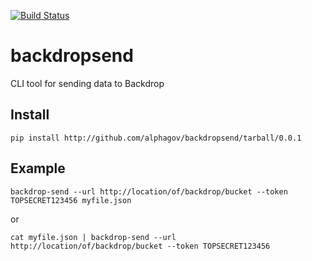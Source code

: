 [![Build Status](https://travis-ci.org/alphagov/backdropsend.png)](https://travis-ci.org/alphagov/backdropsend)

backdropsend
=============

CLI tool for sending data to Backdrop

## Install

`pip install http://github.com/alphagov/backdropsend/tarball/0.0.1`

## Example

`backdrop-send --url http://location/of/backdrop/bucket --token TOPSECRET123456 myfile.json`

or

`cat myfile.json | backdrop-send --url http://location/of/backdrop/bucket --token TOPSECRET123456`
